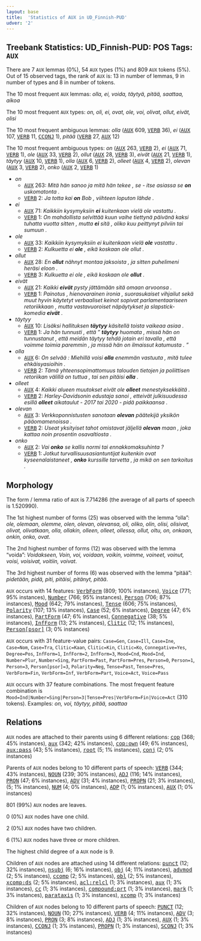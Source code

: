 ```yaml
---
layout: base
title:  'Statistics of AUX in UD_Finnish-PUD'
udver: '2'
---
```


## Treebank Statistics: UD_Finnish-PUD: POS Tags: `AUX`

There are 7 `AUX` lemmas (0%), 54 `AUX` types (1%) and 809 `AUX` tokens (5%).
Out of 15 observed tags, the rank of `AUX` is: 13 in number of lemmas, 9 in number of types and 8 in number of tokens.

The 10 most frequent `AUX` lemmas: <em>olla, ei, voida, täytyä, pitää, saattaa, aikoa</em>

The 10 most frequent `AUX` types:  <em>on, oli, ei, ovat, ole, voi, olivat, ollut, eivät, olisi</em>

The 10 most frequent ambiguous lemmas: <em>olla</em> (<tt><a href="fi_pud-pos-AUX.html">AUX</a></tt> 609, <tt><a href="fi_pud-pos-VERB.html">VERB</a></tt> 36), <em>ei</em> (<tt><a href="fi_pud-pos-AUX.html">AUX</a></tt> 107, <tt><a href="fi_pud-pos-VERB.html">VERB</a></tt> 11, <tt><a href="fi_pud-pos-CCONJ.html">CCONJ</a></tt> 1), <em>pitää</em> (<tt><a href="fi_pud-pos-VERB.html">VERB</a></tt> 27, <tt><a href="fi_pud-pos-AUX.html">AUX</a></tt> 12)

The 10 most frequent ambiguous types:  <em>on</em> (<tt><a href="fi_pud-pos-AUX.html">AUX</a></tt> 263, <tt><a href="fi_pud-pos-VERB.html">VERB</a></tt> 2), <em>ei</em> (<tt><a href="fi_pud-pos-AUX.html">AUX</a></tt> 71, <tt><a href="fi_pud-pos-VERB.html">VERB</a></tt> 1), <em>ole</em> (<tt><a href="fi_pud-pos-AUX.html">AUX</a></tt> 33, <tt><a href="fi_pud-pos-VERB.html">VERB</a></tt> 2), <em>ollut</em> (<tt><a href="fi_pud-pos-AUX.html">AUX</a></tt> 28, <tt><a href="fi_pud-pos-VERB.html">VERB</a></tt> 3), <em>eivät</em> (<tt><a href="fi_pud-pos-AUX.html">AUX</a></tt> 21, <tt><a href="fi_pud-pos-VERB.html">VERB</a></tt> 1), <em>täytyy</em> (<tt><a href="fi_pud-pos-AUX.html">AUX</a></tt> 10, <tt><a href="fi_pud-pos-VERB.html">VERB</a></tt> 1), <em>olla</em> (<tt><a href="fi_pud-pos-AUX.html">AUX</a></tt> 6, <tt><a href="fi_pud-pos-VERB.html">VERB</a></tt> 2), <em>olleet</em> (<tt><a href="fi_pud-pos-AUX.html">AUX</a></tt> 4, <tt><a href="fi_pud-pos-VERB.html">VERB</a></tt> 2), <em>olevan</em> (<tt><a href="fi_pud-pos-AUX.html">AUX</a></tt> 3, <tt><a href="fi_pud-pos-VERB.html">VERB</a></tt> 2), <em>onko</em> (<tt><a href="fi_pud-pos-AUX.html">AUX</a></tt> 2, <tt><a href="fi_pud-pos-VERB.html">VERB</a></tt> 1)


* <em>on</em>
  * <tt><a href="fi_pud-pos-AUX.html">AUX</a></tt> 263: <em>Mitä hän sanoo ja mitä hän tekee , se - itse asiassa se <b>on</b> uskomatonta .</em>
  * <tt><a href="fi_pud-pos-VERB.html">VERB</a></tt> 2: <em>Ja totta kai <b>on</b> Bob , viihteen loputon lähde .</em>
* <em>ei</em>
  * <tt><a href="fi_pud-pos-AUX.html">AUX</a></tt> 71: <em>Kaikkiin kysymyksiin <b>ei</b> kuitenkaan vielä ole vastattu .</em>
  * <tt><a href="fi_pud-pos-VERB.html">VERB</a></tt> 1: <em>On mahdollista selvittää kuun vaihe tiettynä päivänä kaksi tuhatta vuotta sitten , mutta <b>ei</b> sitä , oliko kuu peittynyt pilviin tai sumuun .</em>
* <em>ole</em>
  * <tt><a href="fi_pud-pos-AUX.html">AUX</a></tt> 33: <em>Kaikkiin kysymyksiin ei kuitenkaan vielä <b>ole</b> vastattu .</em>
  * <tt><a href="fi_pud-pos-VERB.html">VERB</a></tt> 2: <em>Kulkuetta ei <b>ole</b> , eikä koskaan ole ollut .</em>
* <em>ollut</em>
  * <tt><a href="fi_pud-pos-AUX.html">AUX</a></tt> 28: <em>En <b>ollut</b> nähnyt montaa jaksoista , ja sitten puhelimeni heräsi eloon .</em>
  * <tt><a href="fi_pud-pos-VERB.html">VERB</a></tt> 3: <em>Kulkuetta ei ole , eikä koskaan ole <b>ollut</b> .</em>
* <em>eivät</em>
  * <tt><a href="fi_pud-pos-AUX.html">AUX</a></tt> 21: <em>Kaikki <b>eivät</b> pysty jättämään sitä omaan arvoonsa .</em>
  * <tt><a href="fi_pud-pos-VERB.html">VERB</a></tt> 1: <em>Painotus , hienovarainen ironia , suorasukaiset vihjailut sekä muut hyvin käytetyt verbaaliset keinot sopivat parlamentaariseen retoriikkaan , mutta vastavuoroiset näpäytykset ja slapstick-komedia <b>eivät</b> .</em>
* <em>täytyy</em>
  * <tt><a href="fi_pud-pos-AUX.html">AUX</a></tt> 10: <em>Lisäksi hallituksen <b>täytyy</b> käsitellä toista vaikeaa asiaa .</em>
  * <tt><a href="fi_pud-pos-VERB.html">VERB</a></tt> 1: <em>Ja hän tunnusti , että ” <b>täytyy</b> huomata , missä hän on tunnustanut , että meidän täytyy tehdä jotain eri tavalla , että voimme toimia paremmin , ja missä hän on ilmaissut katumusta . ”</em>
* <em>olla</em>
  * <tt><a href="fi_pud-pos-AUX.html">AUX</a></tt> 6: <em>On selvää : Miehillä voisi <b>olla</b> enemmän vastuuta , mitä tulee ehkäisyasioihin .</em>
  * <tt><a href="fi_pud-pos-VERB.html">VERB</a></tt> 2: <em>Tämä yhteensopimattomuus talouden tietojen ja poliittisen retoriikan välillä on tuttua , tai sen pitäisi <b>olla</b> .</em>
* <em>olleet</em>
  * <tt><a href="fi_pud-pos-AUX.html">AUX</a></tt> 4: <em>Kaikki alueen muutokset eivät ole <b>olleet</b> menestyksekkäitä .</em>
  * <tt><a href="fi_pud-pos-VERB.html">VERB</a></tt> 2: <em>Harley-Davidsonin edustaja sanoi , etteivät julkisuudessa esillä <b>olleet</b> aikataulut - 2017 tai 2020 - pidä paikkaansa .</em>
* <em>olevan</em>
  * <tt><a href="fi_pud-pos-AUX.html">AUX</a></tt> 3: <em>Verkkoponnistusten sanotaan <b>olevan</b> päätekijä yksikön pääomamenoissa .</em>
  * <tt><a href="fi_pud-pos-VERB.html">VERB</a></tt> 2: <em>Useat yksityiset tahot omistavat jäljellä <b>olevan</b> maan , joka kattaa noin prosentin osavaltiosta .</em>
* <em>onko</em>
  * <tt><a href="fi_pud-pos-AUX.html">AUX</a></tt> 2: <em>Vai <b>onko</b> se kallis normi tai ennakkomaksuhinta ?</em>
  * <tt><a href="fi_pud-pos-VERB.html">VERB</a></tt> 1: <em>Jotkut turvallisuusasiantuntijat kuitenkin ovat kyseenalaistaneet , <b>onko</b> kurssille tarvetta , ja mikä on sen tarkoitus .</em>

## Morphology

The form / lemma ratio of `AUX` is 7.714286 (the average of all parts of speech is 1.520990).

The 1st highest number of forms (25) was observed with the lemma “olla”: <em>ole, olemaan, olemme, olen, olevan, olevansa, oli, oliko, olin, olisi, olisivat, olivat, olivatkaan, olla, ollakin, olleen, olleet, ollessa, ollut, oltu, on, onkaan, onkin, onko, ovat</em>.

The 2nd highest number of forms (12) was observed with the lemma “voida”: <em>Voidakseen, Voin, voi, voidaan, voikin, voimme, voineet, voinut, voisi, voisivat, voitiin, voivat</em>.

The 3rd highest number of forms (6) was observed with the lemma “pitää”: <em>pidetään, pidä, piti, pitäisi, pitänyt, pitää</em>.

`AUX` occurs with 14 features: <tt><a href="fi_pud-feat-VerbForm.html">VerbForm</a></tt> (809; 100% instances), <tt><a href="fi_pud-feat-Voice.html">Voice</a></tt> (771; 95% instances), <tt><a href="fi_pud-feat-Number.html">Number</a></tt> (766; 95% instances), <tt><a href="fi_pud-feat-Person.html">Person</a></tt> (706; 87% instances), <tt><a href="fi_pud-feat-Mood.html">Mood</a></tt> (642; 79% instances), <tt><a href="fi_pud-feat-Tense.html">Tense</a></tt> (606; 75% instances), <tt><a href="fi_pud-feat-Polarity.html">Polarity</a></tt> (107; 13% instances), <tt><a href="fi_pud-feat-Case.html">Case</a></tt> (52; 6% instances), <tt><a href="fi_pud-feat-Degree.html">Degree</a></tt> (47; 6% instances), <tt><a href="fi_pud-feat-PartForm.html">PartForm</a></tt> (47; 6% instances), <tt><a href="fi_pud-feat-Connegative.html">Connegative</a></tt> (38; 5% instances), <tt><a href="fi_pud-feat-InfForm.html">InfForm</a></tt> (13; 2% instances), <tt><a href="fi_pud-feat-Clitic.html">Clitic</a></tt> (12; 1% instances), <tt><a href="fi_pud-feat-Person-psor.html">Person[psor]</a></tt> (3; 0% instances)

`AUX` occurs with 31 feature-value pairs: `Case=Gen`, `Case=Ill`, `Case=Ine`, `Case=Nom`, `Case=Tra`, `Clitic=Kaan`, `Clitic=Kin`, `Clitic=Ko`, `Connegative=Yes`, `Degree=Pos`, `InfForm=1`, `InfForm=2`, `InfForm=3`, `Mood=Cnd`, `Mood=Ind`, `Number=Plur`, `Number=Sing`, `PartForm=Past`, `PartForm=Pres`, `Person=0`, `Person=1`, `Person=3`, `Person[psor]=3`, `Polarity=Neg`, `Tense=Past`, `Tense=Pres`, `VerbForm=Fin`, `VerbForm=Inf`, `VerbForm=Part`, `Voice=Act`, `Voice=Pass`

`AUX` occurs with 37 feature combinations.
The most frequent feature combination is `Mood=Ind|Number=Sing|Person=3|Tense=Pres|VerbForm=Fin|Voice=Act` (310 tokens).
Examples: <em>on, voi, täytyy, pitää, saattaa</em>


## Relations

`AUX` nodes are attached to their parents using 6 different relations: <tt><a href="fi_pud-dep-cop.html">cop</a></tt> (368; 45% instances), <tt><a href="fi_pud-dep-aux.html">aux</a></tt> (342; 42% instances), <tt><a href="fi_pud-dep-cop-own.html">cop:own</a></tt> (49; 6% instances), <tt><a href="fi_pud-dep-aux-pass.html">aux:pass</a></tt> (43; 5% instances), <tt><a href="fi_pud-dep-root.html">root</a></tt> (5; 1% instances), <tt><a href="fi_pud-dep-conj.html">conj</a></tt> (2; 0% instances)

Parents of `AUX` nodes belong to 10 different parts of speech: <tt><a href="fi_pud-pos-VERB.html">VERB</a></tt> (344; 43% instances), <tt><a href="fi_pud-pos-NOUN.html">NOUN</a></tt> (239; 30% instances), <tt><a href="fi_pud-pos-ADJ.html">ADJ</a></tt> (116; 14% instances), <tt><a href="fi_pud-pos-PRON.html">PRON</a></tt> (47; 6% instances), <tt><a href="fi_pud-pos-ADV.html">ADV</a></tt> (31; 4% instances), <tt><a href="fi_pud-pos-PROPN.html">PROPN</a></tt> (21; 3% instances),  (5; 1% instances), <tt><a href="fi_pud-pos-NUM.html">NUM</a></tt> (4; 0% instances), <tt><a href="fi_pud-pos-ADP.html">ADP</a></tt> (1; 0% instances), <tt><a href="fi_pud-pos-AUX.html">AUX</a></tt> (1; 0% instances)

801 (99%) `AUX` nodes are leaves.

0 (0%) `AUX` nodes have one child.

2 (0%) `AUX` nodes have two children.

6 (1%) `AUX` nodes have three or more children.

The highest child degree of a `AUX` node is 9.

Children of `AUX` nodes are attached using 14 different relations: <tt><a href="fi_pud-dep-punct.html">punct</a></tt> (12; 32% instances), <tt><a href="fi_pud-dep-nsubj.html">nsubj</a></tt> (6; 16% instances), <tt><a href="fi_pud-dep-obj.html">obj</a></tt> (4; 11% instances), <tt><a href="fi_pud-dep-advmod.html">advmod</a></tt> (2; 5% instances), <tt><a href="fi_pud-dep-ccomp.html">ccomp</a></tt> (2; 5% instances), <tt><a href="fi_pud-dep-obl.html">obl</a></tt> (2; 5% instances), <tt><a href="fi_pud-dep-xcomp-ds.html">xcomp:ds</a></tt> (2; 5% instances), <tt><a href="fi_pud-dep-acl-relcl.html">acl:relcl</a></tt> (1; 3% instances), <tt><a href="fi_pud-dep-aux.html">aux</a></tt> (1; 3% instances), <tt><a href="fi_pud-dep-cc.html">cc</a></tt> (1; 3% instances), <tt><a href="fi_pud-dep-compound-prt.html">compound:prt</a></tt> (1; 3% instances), <tt><a href="fi_pud-dep-mark.html">mark</a></tt> (1; 3% instances), <tt><a href="fi_pud-dep-parataxis.html">parataxis</a></tt> (1; 3% instances), <tt><a href="fi_pud-dep-xcomp.html">xcomp</a></tt> (1; 3% instances)

Children of `AUX` nodes belong to 10 different parts of speech: <tt><a href="fi_pud-pos-PUNCT.html">PUNCT</a></tt> (12; 32% instances), <tt><a href="fi_pud-pos-NOUN.html">NOUN</a></tt> (10; 27% instances), <tt><a href="fi_pud-pos-VERB.html">VERB</a></tt> (4; 11% instances), <tt><a href="fi_pud-pos-ADV.html">ADV</a></tt> (3; 8% instances), <tt><a href="fi_pud-pos-PRON.html">PRON</a></tt> (3; 8% instances), <tt><a href="fi_pud-pos-ADJ.html">ADJ</a></tt> (1; 3% instances), <tt><a href="fi_pud-pos-AUX.html">AUX</a></tt> (1; 3% instances), <tt><a href="fi_pud-pos-CCONJ.html">CCONJ</a></tt> (1; 3% instances), <tt><a href="fi_pud-pos-PROPN.html">PROPN</a></tt> (1; 3% instances), <tt><a href="fi_pud-pos-SCONJ.html">SCONJ</a></tt> (1; 3% instances)

